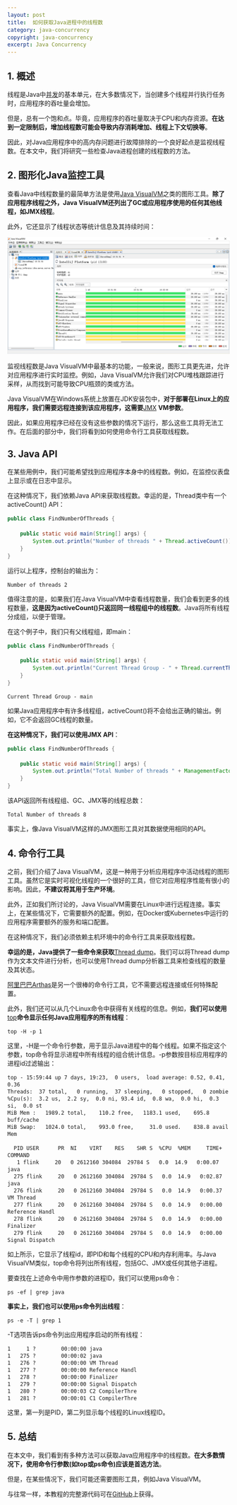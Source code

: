 ```yaml
---
layout: post
title:  如何获取Java进程中的线程数
category: java-concurrency
copyright: java-concurrency
excerpt: Java Concurrency
---
```


## 1. 概述

线程是Java中[并发](https://www.baeldung.com/java-concurrency)的基本单元，在大多数情况下，当创建多个线程并行执行任务时，应用程序的吞吐量会增加。

但是，总有一个饱和点。毕竟，应用程序的吞吐量取决于CPU和内存资源。**在达到一定限制后，增加线程数可能会导致内存消耗增加、线程上下文切换等**。

因此，对Java应用程序中的高内存问题进行故障排除的一个良好起点是监视线程数。在本文中，我们将研究一些检查Java进程创建的线程数的方法。

## 2. 图形化Java监控工具

查看Java中线程数量的最简单方法是使用[Java VisualVM](https://www.baeldung.com/java-profilers)之类的图形工具。**除了应用程序线程之外，Java VisualVM还列出了GC或应用程序使用的任何其他线程，如JMX线程**。

此外，它还显示了线程状态等统计信息及其持续时间：

![](/assets/images/2023/javaconcurrency/javagetnumberofthreads01.png)

监视线程数是Java VisualVM中最基本的功能，一般来说，图形工具更先进，允许对应用程序进行实时监控。例如，Java VisualVM允许我们对CPU堆栈跟踪进行采样，从而找到可能导致CPU瓶颈的类或方法。

Java VisualVM在Windows系统上放置在JDK安装包中，**对于部署在Linux上的应用程序，我们需要远程连接到该应用程序，这需要**[JMX](https://www.baeldung.com/java-management-extensions) **VM参数**。

因此，如果应用程序已经在没有这些参数的情况下运行，那么这些工具将无法工作。在后面的部分中，我们将看到如何使用命令行工具获取线程数。

## 3. Java API

在某些用例中，我们可能希望找到应用程序本身中的线程数。例如，在监控仪表盘上显示或在日志中显示。

在这种情况下，我们依赖Java API来获取线程数。幸运的是，Thread类中有一个activeCount() API：

```java
public class FindNumberOfThreads {

    public static void main(String[] args) {
        System.out.println("Number of threads " + Thread.activeCount());
    }
}
```

运行以上程序，控制台的输出为：

```shell
Number of threads 2
```

值得注意的是，如果我们在Java VisualVM中查看线程数量，我们会看到更多的线程数量，**这是因为activeCount()只返回同一线程组中的线程数**。Java将所有线程分成组，以便于管理。

在这个例子中，我们只有父线程组，即main：

```java
public class FindNumberOfThreads {

    public static void main(String[] args) {
        System.out.println("Current Thread Group - " + Thread.currentThread().getThreadGroup().getName());
    }
}
```

```shell
Current Thread Group - main
```

如果Java应用程序中有许多线程组，activeCount()将不会给出正确的输出。例如，它不会返回GC线程的数量。

**在这种情况下，我们可以使用JMX API**：

```java
public class FindNumberOfThreads {

    public static void main(String[] args) {
        System.out.println("Total Number of threads " + ManagementFactory.getThreadMXBean().getThreadCount());
    }
}
```

该API返回所有线程组、GC、JMX等的线程总数：

```shell
Total Number of threads 8
```

事实上，像Java VisualVM这样的JMX图形工具对其数据使用相同的API。

## 4. 命令行工具

之前，我们介绍了Java VisualVM，这是一种用于分析应用程序中活动线程的图形工具。虽然它是实时可视化线程的一个很好的工具，但它对应用程序性能有很小的影响。因此，**不建议将其用于生产环境**。

此外，正如我们所讨论的，Java VisualVM需要在Linux中进行远程连接。事实上，在某些情况下，它需要额外的配置。例如，在Docker或Kubernetes中运行的应用程序需要额外的服务和端口配置。

在这种情况下，我们必须依赖主机环境中的命令行工具来获取线程数。

**幸运的是，Java提供了一些命令来获取**[Thread dump](https://www.baeldung.com/java-thread-dump)。我们可以将Thread dump作为文本文件进行分析，也可以使用Thread dump分析器工具来检查线程的数量及其状态。

[阿里巴巴Arthas](https://www.baeldung.com/java-alibaba-arthas-intro)是另一个很棒的命令行工具，它不需要远程连接或任何特殊配置。

此外，我们还可以从几个Linux命令中获得有关线程的信息。例如，**我们可以使用**[top](https://www.baeldung.com/linux/top-command)**命令显示任何Java应用程序的所有线程**：

```shell
top -H -p 1
```

这里，-H是一个命令行参数，用于显示Java进程中的每个线程。如果不指定这个参数，top命令将显示进程中所有线程的组合统计信息。-p参数按目标应用程序的进程id过滤输出：

```shell
top - 15:59:44 up 7 days, 19:23,  0 users,  load average: 0.52, 0.41, 0.36
Threads:  37 total,   0 running,  37 sleeping,   0 stopped,   0 zombie
%Cpu(s):  3.2 us,  2.2 sy,  0.0 ni, 93.4 id,  0.8 wa,  0.0 hi,  0.3 si,  0.0 st
MiB Mem :   1989.2 total,    110.2 free,   1183.1 used,    695.8 buff/cache
MiB Swap:   1024.0 total,    993.0 free,     31.0 used.    838.8 avail Mem

  PID USER      PR  NI    VIRT    RES    SHR S  %CPU  %MEM     TIME+ COMMAND
   1 flink     20   0 2612160 304084  29784 S   0.0  14.9   0:00.07 java
  275 flink     20   0 2612160 304084  29784 S   0.0  14.9   0:02.87 java
  276 flink     20   0 2612160 304084  29784 S   0.0  14.9   0:00.37 VM Thread
  277 flink     20   0 2612160 304084  29784 S   0.0  14.9   0:00.00 Reference Handl
  278 flink     20   0 2612160 304084  29784 S   0.0  14.9   0:00.00 Finalizer
  279 flink     20   0 2612160 304084  29784 S   0.0  14.9   0:00.00 Signal Dispatch
```

如上所示，它显示了线程id，即PID和每个线程的CPU和内存利用率。与Java VisualVM类似，top命令将列出所有线程，包括GC、JMX或任何其他子进程。

要查找在上述命令中用作参数的进程ID，我们可以使用ps命令：

```shell
ps -ef | grep java
```

**事实上，我们也可以使用ps命令列出线程**：

```shell
ps -e -T | grep 1
```

-T选项告诉ps命令列出应用程序启动的所有线程：

```shell
1     1 ?        00:00:00 java
1   275 ?        00:00:02 java
1   276 ?        00:00:00 VM Thread
1   277 ?        00:00:00 Reference Handl
1   278 ?        00:00:00 Finalizer
1   279 ?        00:00:00 Signal Dispatch
1   280 ?        00:00:03 C2 CompilerThre
1   281 ?        00:00:01 C1 CompilerThre
```

这里，第一列是PID，第二列显示每个线程的Linux线程ID。

## 5. 总结

在本文中，我们看到有多种方法可以获取Java应用程序中的线程数。**在大多数情况下，使用命令行参数(如top或ps命令)应该是首选方法**。

但是，在某些情况下，我们可能还需要图形工具，例如Java VisualVM。

与往常一样，本教程的完整源代码可在[GitHub](https://github.com/tuyucheng7/taketoday-tutorial4j/tree/master/java-core-modules/java-concurrency-basic-2)上获得。